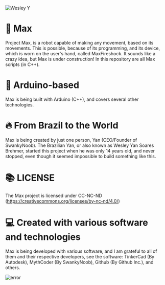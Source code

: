 ![Wesley Y](https://img.shields.io/badge/Created%20by%20One%20Man-Started%20when%20I%20was%2014%20years%20old-blue)

# 🍕 Max
Project Max, is a robot capable of making any movement, based on its movements. This is possible, because of its programming, and its device, which is worn on the user's hand, called MaxFireshock. It sounds like a crazy idea, but Max is under construction! In this repository are all Max scripts (in C++).

# 🤖 Arduino-based
Max is being built with Arduino (C++), and covers several other technologies.

# 🔥 From Brazil to the World
Max is being created by just one person, Yan (CEO/Founder of SwankyNoob). The Brazilian Yan, or also known as Wesley Yan Soares Brehmer, started this project when he was only 14 years old, and never stopped, even though it seemed impossible to build something like this.

# 📚 LICENSE
The Max project is licensed under CC-NC-ND (https://creativecommons.org/licenses/by-nc-nd/4.0/)

# 💻 Created with various software and technologies
Max is being developed with various software, and I am grateful to all of them and their respective developers, see the software: TinkerCad (By Autodesk), MythCoder (By SwankyNoob), Github (By Github Inc.), and others.

![error](https://raw.githubusercontent.com/NervousGroove/MaxShadow/main/Max.png)
